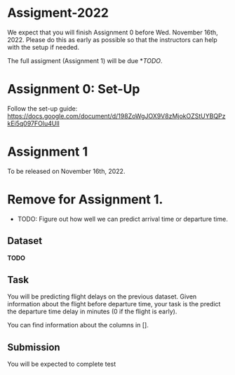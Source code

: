 # Assigment-2022

We expect that you will finish Assignment 0 before Wed. November 16th, 2022. Please do this as early as possible so that the instructors can help with the setup if needed.


The full assigment (Assignment 1) will be due **TODO*.

# Assignment 0: Set-Up
Follow the set-up guide: https://docs.google.com/document/d/198ZoWgJOX9V8zMjokOZStUYBQPzkEi5q097FOlu4UlI

# Assignment 1

To be released on November 16th, 2022.

# Remove for Assignment 1.
- TODO: Figure out how well we can predict arrival time or departure time.

## Dataset
**TODO**

## Task
You will be predicting flight delays on the previous dataset. Given information about the flight before departure time, your task is the predict the departure time delay in minutes (0 if the flight is early).

You can find information about the columns in [].


## Submission

You will be expected to complete test 
